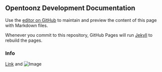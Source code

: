 ## Opentoonz Development Documentation

Use the [editor on GitHub](https://github.com/OpenAnimationLibrary/dox/edit/main/docs/index.md) to maintain and preview the content of this page with Markdown files.

Whenever you commit to this repository, GitHub Pages will run [Jekyll](https://jekyllrb.com/) to rebuild the pages.

### Info

[Link](url) and ![Image](src)
```

